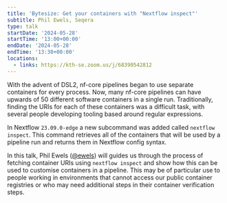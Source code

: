 ```yaml
---
title: 'Bytesize: Get your containers with "Nextflow inspect"'
subtitle: Phil Ewels, Seqera
type: talk
startDate: '2024-05-28'
startTime: '13:00+00:00'
endDate: '2024-05-28'
endTime: '13:30+00:00'
locations:
  - links: https://kth-se.zoom.us/j/68390542812
---
```


With the advent of DSL2, nf-core pipelines began to use separate containers for every process.
Now, many nf-core pipelines can have upwards of 50 different software containers in a single run.
Traditionally, finding the URIs for each of these containers was a difficult task, with several people developing tooling based around regular expressions.

In Nextflow `23.09.0-edge` a new subcommand was added called `nextflow inspect`.
This command retrieves all of the containers that will be used by a pipeline run and returns them in Nextflow config syntax.

In this talk, Phil Ewels ([@ewels](https://github.com/ewels/)) will guides us through the process of fetching container URIs using `nextflow inspect`
and show how this can be used to customise containers in a pipeline. This may be of particular use to people working in environments that cannot
access our public container registries or who may need additional steps in their container verification steps.
